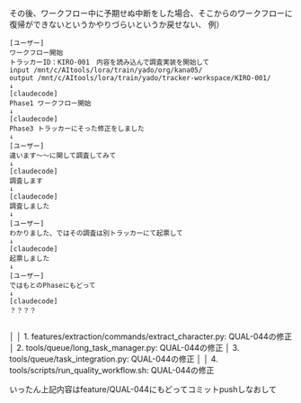 その後、ワークフロー中に予期せぬ中断をした場合、そこからのワークフローに復帰ができないというかやりづらいというか戻せない、
例）

```
[ユーザー]
ワークフロー開始
トラッカーID：KIRO-001　内容を読み込んで調査実装を開始して
input /mnt/c/AItools/lora/train/yado/org/kana05/ 
output /mnt/c/AItools/lora/train/yado/tracker-workspace/KIRO-001/
↓
[claudecode]
Phase1 ワークフロー開始
↓
[claudecode]
Phase3 トラッカーにそった修正をしました
↓
[ユーザー]
違います〜〜に関して調査してみて
↓
[claudecode]
調査します
↓
[claudecode]
調査しました
↓
[ユーザー]
わかりました、ではその調査は別トラッカーにて起票して
↓
[claudecode]
起票しました
↓
[ユーザー]
ではもとのPhaseにもどって
↓
[claudecode]
？？？？


```




│ │ 1. features/extraction/commands/extract_character.py: QUAL-044の修正                            │ 2. tools/queue/long_task_manager.py: QUAL-044の修正                                                        │ 3. tools/queue/task_integration.py: QUAL-044の修正                                                            │ │ 4. tools/scripts/run_quality_workflow.sh: QUAL-044の修正

いったん上記内容はfeature/QUAL-044にもどってコミットpushしなおして